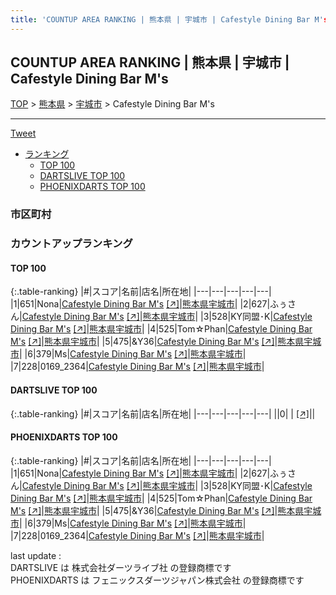 ```yaml
---
title: 'COUNTUP AREA RANKING | 熊本県 | 宇城市 | Cafestyle Dining Bar M's'
---
```

## COUNTUP AREA RANKING | 熊本県 | 宇城市 | Cafestyle Dining Bar M's

[TOP](/darts/rank/) > [熊本県](/darts/rank/熊本県/) > [宇城市](/darts/rank/熊本県/宇城市/) > Cafestyle Dining Bar M's

___

<a href="https://twitter.com/share?ref_src=twsrc%5Etfw" data-text="COUNTUP AREA RANKING | 熊本県宇城市Cafestyle Dining Bar M's" class="twitter-share-button" data-hashtags="DARTSLIVE,PHOENIXDARTS,darts,ダーツ" data-show-count="false">Tweet</a>

* [ランキング](#カウントアップランキング)
    * [TOP 100](#top-100)
    * [DARTSLIVE TOP 100](#dartslive-top-100)
    * [PHOENIXDARTS TOP 100](#phoenixdarts-top-100)

### 市区町村

<ul>

</ul>

### カウントアップランキング

#### TOP 100



{:.table-ranking}
|#|スコア|名前|店名|所在地|
|---|---|---|---|---|
|1|651|<span class="rank-name-pd">Nona</span>|<a href="/darts/rank/shops/73671.html">Cafestyle Dining Bar M's</a> <a href="https://vs.phoenixdarts.com/jp/shop/shopDetailInfo/s_73671?s_seq=73671">[↗]</a>|<a href="/darts/rank/熊本県/宇城市">熊本県宇城市</a>|
|2|627|<span class="rank-name-pd">ふぅさん</span>|<a href="/darts/rank/shops/73671.html">Cafestyle Dining Bar M's</a> <a href="https://vs.phoenixdarts.com/jp/shop/shopDetailInfo/s_73671?s_seq=73671">[↗]</a>|<a href="/darts/rank/熊本県/宇城市">熊本県宇城市</a>|
|3|528|<span class="rank-name-pd">KY同盟･K</span>|<a href="/darts/rank/shops/73671.html">Cafestyle Dining Bar M's</a> <a href="https://vs.phoenixdarts.com/jp/shop/shopDetailInfo/s_73671?s_seq=73671">[↗]</a>|<a href="/darts/rank/熊本県/宇城市">熊本県宇城市</a>|
|4|525|<span class="rank-name-pd">Tom☆Phan</span>|<a href="/darts/rank/shops/73671.html">Cafestyle Dining Bar M's</a> <a href="https://vs.phoenixdarts.com/jp/shop/shopDetailInfo/s_73671?s_seq=73671">[↗]</a>|<a href="/darts/rank/熊本県/宇城市">熊本県宇城市</a>|
|5|475|<span class="rank-name-pd">&amp;Y36</span>|<a href="/darts/rank/shops/73671.html">Cafestyle Dining Bar M's</a> <a href="https://vs.phoenixdarts.com/jp/shop/shopDetailInfo/s_73671?s_seq=73671">[↗]</a>|<a href="/darts/rank/熊本県/宇城市">熊本県宇城市</a>|
|6|379|<span class="rank-name-pd">Ms</span>|<a href="/darts/rank/shops/73671.html">Cafestyle Dining Bar M's</a> <a href="https://vs.phoenixdarts.com/jp/shop/shopDetailInfo/s_73671?s_seq=73671">[↗]</a>|<a href="/darts/rank/熊本県/宇城市">熊本県宇城市</a>|
|7|228|<span class="rank-name-pd">0169_2364</span>|<a href="/darts/rank/shops/73671.html">Cafestyle Dining Bar M's</a> <a href="https://vs.phoenixdarts.com/jp/shop/shopDetailInfo/s_73671?s_seq=73671">[↗]</a>|<a href="/darts/rank/熊本県/宇城市">熊本県宇城市</a>|


#### DARTSLIVE TOP 100



{:.table-ranking}
|#|スコア|名前|店名|所在地|
|---|---|---|---|---|
||0|<span class="rank-name-dl"> </span>|<a href="/darts/rank/shops/.html"></a> <a href="">[↗]</a>|<a href="/darts/rank//"></a>|


#### PHOENIXDARTS TOP 100



{:.table-ranking}
|#|スコア|名前|店名|所在地|
|---|---|---|---|---|
|1|651|<span class="rank-name-pd">Nona</span>|<a href="/darts/rank/shops/73671.html">Cafestyle Dining Bar M's</a> <a href="https://vs.phoenixdarts.com/jp/shop/shopDetailInfo/s_73671?s_seq=73671">[↗]</a>|<a href="/darts/rank/熊本県/宇城市">熊本県宇城市</a>|
|2|627|<span class="rank-name-pd">ふぅさん</span>|<a href="/darts/rank/shops/73671.html">Cafestyle Dining Bar M's</a> <a href="https://vs.phoenixdarts.com/jp/shop/shopDetailInfo/s_73671?s_seq=73671">[↗]</a>|<a href="/darts/rank/熊本県/宇城市">熊本県宇城市</a>|
|3|528|<span class="rank-name-pd">KY同盟･K</span>|<a href="/darts/rank/shops/73671.html">Cafestyle Dining Bar M's</a> <a href="https://vs.phoenixdarts.com/jp/shop/shopDetailInfo/s_73671?s_seq=73671">[↗]</a>|<a href="/darts/rank/熊本県/宇城市">熊本県宇城市</a>|
|4|525|<span class="rank-name-pd">Tom☆Phan</span>|<a href="/darts/rank/shops/73671.html">Cafestyle Dining Bar M's</a> <a href="https://vs.phoenixdarts.com/jp/shop/shopDetailInfo/s_73671?s_seq=73671">[↗]</a>|<a href="/darts/rank/熊本県/宇城市">熊本県宇城市</a>|
|5|475|<span class="rank-name-pd">&amp;Y36</span>|<a href="/darts/rank/shops/73671.html">Cafestyle Dining Bar M's</a> <a href="https://vs.phoenixdarts.com/jp/shop/shopDetailInfo/s_73671?s_seq=73671">[↗]</a>|<a href="/darts/rank/熊本県/宇城市">熊本県宇城市</a>|
|6|379|<span class="rank-name-pd">Ms</span>|<a href="/darts/rank/shops/73671.html">Cafestyle Dining Bar M's</a> <a href="https://vs.phoenixdarts.com/jp/shop/shopDetailInfo/s_73671?s_seq=73671">[↗]</a>|<a href="/darts/rank/熊本県/宇城市">熊本県宇城市</a>|
|7|228|<span class="rank-name-pd">0169_2364</span>|<a href="/darts/rank/shops/73671.html">Cafestyle Dining Bar M's</a> <a href="https://vs.phoenixdarts.com/jp/shop/shopDetailInfo/s_73671?s_seq=73671">[↗]</a>|<a href="/darts/rank/熊本県/宇城市">熊本県宇城市</a>|


<div class="footer border-top border-gray-light mt-5 pt-3 text-right text-gray">
    last update : <span style="font-weight: italic" id="foot_last_modified"></span><br />
    DARTSLIVE は 株式会社ダーツライブ社 の登録商標です<br />
    PHOENIXDARTS は フェニックスダーツジャパン株式会社 の登録商標です<br />
</div>

<script src="https://cdnjs.cloudflare.com/ajax/libs/jquery.tablesorter/2.31.3/js/jquery.tablesorter.min.js" integrity="sha512-qzgd5cYSZcosqpzpn7zF2ZId8f/8CHmFKZ8j7mU4OUXTNRd5g+ZHBPsgKEwoqxCtdQvExE5LprwwPAgoicguNg==" crossorigin="anonymous" referrerpolicy="no-referrer"></script>
<link rel="stylesheet" href="https://cdnjs.cloudflare.com/ajax/libs/jquery.tablesorter/2.31.3/css/theme.default.min.css" integrity="sha512-wghhOJkjQX0Lh3NSWvNKeZ0ZpNn+SPVXX1Qyc9OCaogADktxrBiBdKGDoqVUOyhStvMBmJQ8ZdMHiR3wuEq8+w==" crossorigin="anonymous" referrerpolicy="no-referrer" />
<script>
$(function() {
    $(".table-ranking").tablesorter({sortList:[[0, 0]]});
    $("#foot_last_modified").text(formatDate(new Date(document.lastModified), 'yyyy-MM-dd HH:mm:ss'));
});
</script>

<script async src="https://platform.twitter.com/widgets.js" charset="utf-8"></script>
